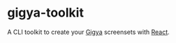 # gigya-toolkit

A CLI toolkit to create your [Gigya](https://www.gigya.com) screensets with [React](https://reactjs.org/).

